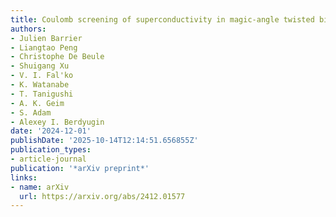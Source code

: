 ```yaml
---
title: Coulomb screening of superconductivity in magic-angle twisted bilayer graphene
authors:
- Julien Barrier
- Liangtao Peng
- Christophe De Beule
- Shuigang Xu
- V. I. Fal'ko
- K. Watanabe
- T. Tanigushi
- A. K. Geim
- S. Adam
- Alexey I. Berdyugin
date: '2024-12-01'
publishDate: '2025-10-14T12:14:51.656855Z'
publication_types:
- article-journal
publication: '*arXiv preprint*'
links:
- name: arXiv
  url: https://arxiv.org/abs/2412.01577
---
```

